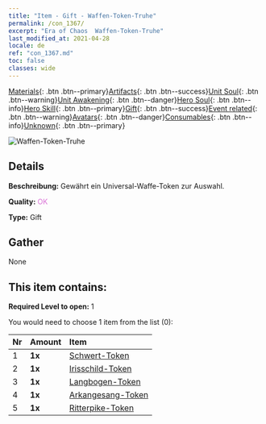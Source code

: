 ```yaml
---
title: "Item - Gift - Waffen-Token-Truhe"
permalink: /con_1367/
excerpt: "Era of Chaos  Waffen-Token-Truhe"
last_modified_at: 2021-04-28
locale: de
ref: "con_1367.md"
toc: false
classes: wide
---
```

 [Materials](/ItemsDE/){: .btn .btn--primary}[Artifacts](/ItemsDE/Artifacts/){: .btn .btn--success}[Unit Soul](/ItemsDE/UnitSoul/){: .btn .btn--warning}[Unit Awakening](/ItemsDE/UnitAwakening/){: .btn .btn--danger}[Hero Soul](/ItemsDE/HeroSoul/){: .btn .btn--info}[Hero Skill](/ItemsDE/HeroSkill/){: .btn .btn--primary}[Gift](/ItemsDE/Gift/){: .btn .btn--success}[Event related](/ItemsDE/Events/){: .btn .btn--warning}[Avatars](/ItemsDE/Avatars/){: .btn .btn--danger}[Consumables](/ItemsDE/Consumables/){: .btn .btn--info}[Unknown](/ItemsDE/Unknown/){: .btn .btn--primary}

 ![Waffen-Token-Truhe](/images/t/i_906044.png)

## Details
 **Beschreibung:** Gewährt ein Universal-Waffe-Token zur Auswahl.

 **Quality:** <span style="color: #DA70D6">OK</span>

 **Type:** Gift

## Gather

  None

## This item contains:

 **Required Level to open:** 1

 You would need to choose 1 item from the list (0):

  | Nr | Amount |     Item    |
  |:---|:-------|:------------|
  | 1 |  **1x** | [Schwert-Token](/ItemsDE/con_912/) |  | 
  | 2 |  **1x** | [Irisschild-Token](/ItemsDE/con_913/) |  | 
  | 3 |  **1x** | [Langbogen-Token](/ItemsDE/con_914/) |  | 
  | 4 |  **1x** | [Arkangesang-Token](/ItemsDE/con_915/) |  | 
  | 5 |  **1x** | [Ritterpike-Token](/ItemsDE/con_916/) |  | 
